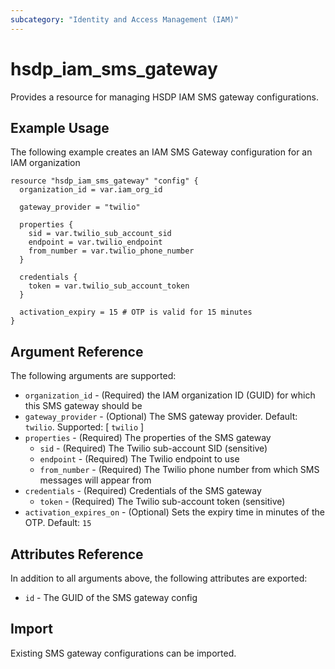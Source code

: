 ```yaml
---
subcategory: "Identity and Access Management (IAM)"
---
```


# hsdp_iam_sms_gateway

Provides a resource for managing HSDP IAM SMS gateway configurations.

## Example Usage

The following example creates an IAM SMS Gateway configuration for an IAM organization

```hcl
resource "hsdp_iam_sms_gateway" "config" {
  organization_id = var.iam_org_id
  
  gateway_provider = "twilio"
  
  properties {
    sid = var.twilio_sub_account_sid
    endpoint = var.twilio_endpoint
    from_number = var.twilio_phone_number
  }
  
  credentials {
    token = var.twilio_sub_account_token
  }
  
  activation_expiry = 15 # OTP is valid for 15 minutes
}
```

## Argument Reference

The following arguments are supported:

* `organization_id` - (Required) the IAM organization ID (GUID) for which this SMS gateway should be
* `gateway_provider` - (Optional) The SMS gateway provider. Default: `twilio`. Supported: [ `twilio` ]
* `properties` - (Required) The properties of the SMS gateway
  * `sid` - (Required) The Twilio sub-account SID (sensitive)
  * `endpoint` - (Required) The Twilio endpoint to use
  * `from_number` - (Required) The Twilio phone number from which SMS messages will appear from
* `credentials` - (Required) Credentials of the SMS gateway
  * `token` - (Required)  The Twilio sub-account token (sensitive)
* `activation_expires_on` - (Optional) Sets the expiry time in minutes of the OTP. Default: `15`

## Attributes Reference

In addition to all arguments above, the following attributes are exported:

* `id` - The GUID of the SMS gateway config

## Import

Existing SMS gateway configurations can be imported.
